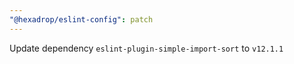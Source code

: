 ```yaml
---
"@hexadrop/eslint-config": patch
---
```


Update dependency `eslint-plugin-simple-import-sort` to `v12.1.1`
